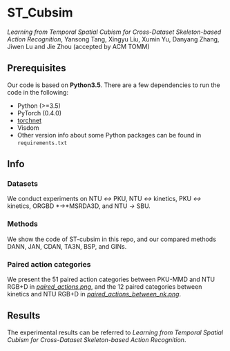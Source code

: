 # ST_Cubsim

*Learning from Temporal Spatial Cubism for Cross-Dataset Skeleton-based Action Recognition*, Yansong Tang, Xingyu Liu, Xumin Yu, Danyang Zhang, Jiwen Lu and Jie Zhou (accepted by ACM TOMM)

## Prerequisites

Our code is based on **Python3.5**. There are a few dependencies to run the code in the following:

- Python (>=3.5)
- PyTorch (0.4.0)
- [torchnet](https://github.com/pytorch/tnt)
- Visdom
- Other version info about some Python packages can be found in `requirements.txt`

## Info

### Datasets

We conduct experiments on NTU *↔* PKU, NTU *↔* kinetics, PKU *↔* kinetics, ORGBD *→*MSRDA3D, and NTU *→* SBU.

### Methods

We show the code of ST-cubsim in this repo, and our compared methods DANN, JAN, CDAN, TA3N, BSP, and GINs.

### Paired action categories

We present the 51 paired action categories between PKU-MMD and NTU RGB+D in *[paired_actions.png](https://github.com/shanice-l/st-cubism/blob/master/paied_actions.png)*, and the 12 paired categories between kinetics and NTU RGB+D in *[paired_actions_between_nk.png](https://github.com/shanice-l/st-cubism/blob/master/paired_actions_between_nk.png)*.

## Results

The experimental results can be referred to *Learning from Temporal Spatial Cubism for Cross-Dataset Skeleton-based Action Recognition*.
